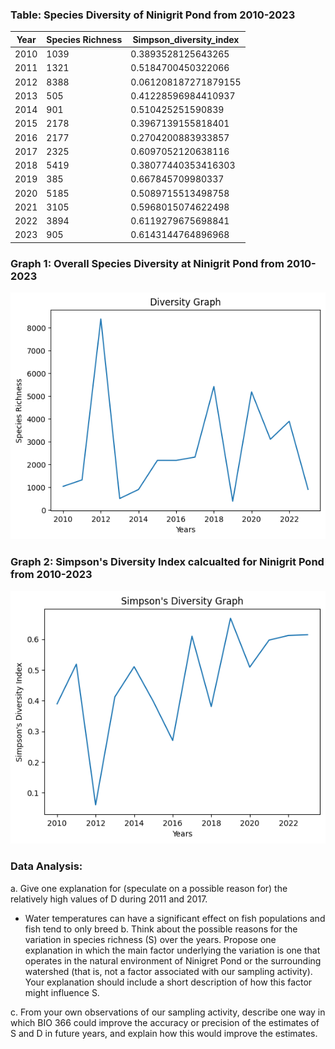 ### Table: Species Diversity of Ninigrit Pond from 2010-2023

| Year | Species Richness | Simpson_diversity_index |
|------|------------------|-------------------------|
|2010| 1039             |0.3893528125643265|
|2011| 1321             |0.5184700450322066|
|2012| 8388             |0.061208187271879155|
|2013| 505              |0.41228596984410937|
|2014| 901              |0.510425251590839|
|2015| 2178             |0.3967139155818401|
|2016| 2177             |0.2704200883933857|
|2017| 2325             |0.6097052120638116|
|2018| 5419             |0.38077440353416303|
|2019| 385              |0.667845709980337|
|2020| 5185             |0.5089715513498758|
|2021| 3105             |0.5968015074622498|
|2022| 3894             |0.6119279675698841|
|2023| 905              |0.6143144764896968|

### Graph 1: Overall Species Diversity at Ninigrit Pond from 2010-2023
![Ninigrit Pond Diversity](species_richness.png)
### Graph 2: Simpson's Diversity Index calcualted for Ninigrit Pond from 2010-2023
![Ninigrit Pond Simpson's Diversity](simpsons_diversity.png)

### Data Analysis:
a. Give one explanation for (speculate on a possible reason for) the relatively high values of D during 2011 and 2017.
* Water temperatures can have a significant effect on fish populations and fish tend to only breed 
b. Think about the possible reasons for the variation in species richness (S) over the years. Propose one explanation in which the main factor underlying the variation is one that operates in the natural environment of Ninigret Pond or the surrounding watershed (that is, not a factor associated with our sampling activity). Your explanation should include a short description of how this factor might influence S.

c. From your own observations of our sampling activity, describe one way in which BIO 366 could improve the accuracy or precision of the estimates of S and D in future years, and explain how this would improve the estimates.